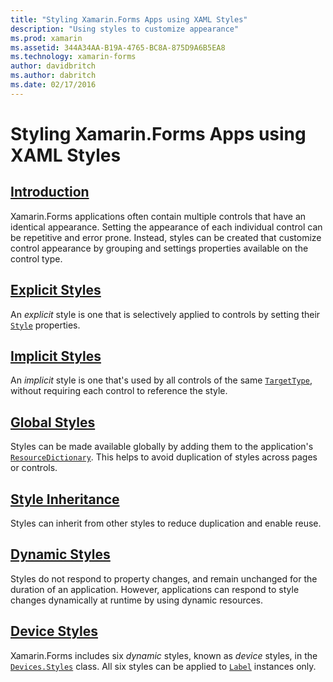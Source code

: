 ```yaml
---
title: "Styling Xamarin.Forms Apps using XAML Styles"
description: "Using styles to customize appearance"
ms.prod: xamarin
ms.assetid: 344A34AA-B19A-4765-BC8A-875D9A6B5EA8
ms.technology: xamarin-forms
author: davidbritch
ms.author: dabritch
ms.date: 02/17/2016
---
```


# Styling Xamarin.Forms Apps using XAML Styles

## [Introduction](introduction.md)

Xamarin.Forms applications often contain multiple controls that have an identical appearance. Setting the appearance of each individual control can be repetitive and error prone. Instead, styles can be created that customize control appearance by grouping and settings properties available on the control type.

## [Explicit Styles](explicit.md)

An *explicit* style is one that is selectively applied to controls by setting their [`Style`](https://developer.xamarin.com/api/property/Xamarin.Forms.VisualElement.Style/) properties.

## [Implicit Styles](implicit.md)

An *implicit* style is one that's used by all controls of the same [`TargetType`](https://developer.xamarin.com/api/property/Xamarin.Forms.Style.TargetType/), without requiring each control to reference the style.

## [Global Styles](application.md)

Styles can be made available globally by adding them to the application's [`ResourceDictionary`](https://developer.xamarin.com/api/type/Xamarin.Forms.ResourceDictionary/). This helps to avoid duplication of styles across pages or controls.

## [Style Inheritance](inheritance.md)

Styles can inherit from other styles to reduce duplication and enable reuse.

## [Dynamic Styles](dynamic.md)

Styles do not respond to property changes, and remain unchanged for the duration of an application. However, applications can respond to style changes dynamically at runtime by using dynamic resources.

## [Device Styles](device.md)

Xamarin.Forms includes six *dynamic* styles, known as *device* styles, in the [`Devices.Styles`](https://developer.xamarin.com/api/type/Xamarin.Forms.Device+Styles/) class. All six styles can be applied to [`Label`](https://developer.xamarin.com/api/type/Xamarin.Forms.Label/) instances only.
